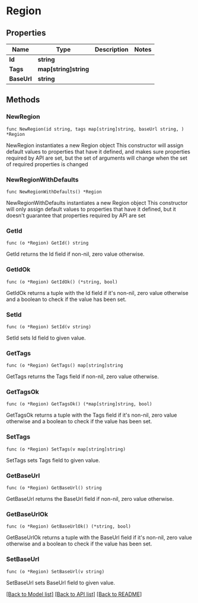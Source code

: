 # Region

## Properties

Name | Type | Description | Notes
------------ | ------------- | ------------- | -------------
**Id** | **string** |  |
**Tags** | **map[string]string** |  |
**BaseUrl** | **string** |  |

## Methods

### NewRegion

`func NewRegion(id string, tags map[string]string, baseUrl string, ) *Region`

NewRegion instantiates a new Region object
This constructor will assign default values to properties that have it defined,
and makes sure properties required by API are set, but the set of arguments
will change when the set of required properties is changed

### NewRegionWithDefaults

`func NewRegionWithDefaults() *Region`

NewRegionWithDefaults instantiates a new Region object
This constructor will only assign default values to properties that have it defined,
but it doesn't guarantee that properties required by API are set

### GetId

`func (o *Region) GetId() string`

GetId returns the Id field if non-nil, zero value otherwise.

### GetIdOk

`func (o *Region) GetIdOk() (*string, bool)`

GetIdOk returns a tuple with the Id field if it's non-nil, zero value otherwise
and a boolean to check if the value has been set.

### SetId

`func (o *Region) SetId(v string)`

SetId sets Id field to given value.


### GetTags

`func (o *Region) GetTags() map[string]string`

GetTags returns the Tags field if non-nil, zero value otherwise.

### GetTagsOk

`func (o *Region) GetTagsOk() (*map[string]string, bool)`

GetTagsOk returns a tuple with the Tags field if it's non-nil, zero value otherwise
and a boolean to check if the value has been set.

### SetTags

`func (o *Region) SetTags(v map[string]string)`

SetTags sets Tags field to given value.


### GetBaseUrl

`func (o *Region) GetBaseUrl() string`

GetBaseUrl returns the BaseUrl field if non-nil, zero value otherwise.

### GetBaseUrlOk

`func (o *Region) GetBaseUrlOk() (*string, bool)`

GetBaseUrlOk returns a tuple with the BaseUrl field if it's non-nil, zero value otherwise
and a boolean to check if the value has been set.

### SetBaseUrl

`func (o *Region) SetBaseUrl(v string)`

SetBaseUrl sets BaseUrl field to given value.



[[Back to Model list]](../README.md#documentation-for-models) [[Back to API list]](../README.md#documentation-for-api-endpoints) [[Back to README]](../README.md)
